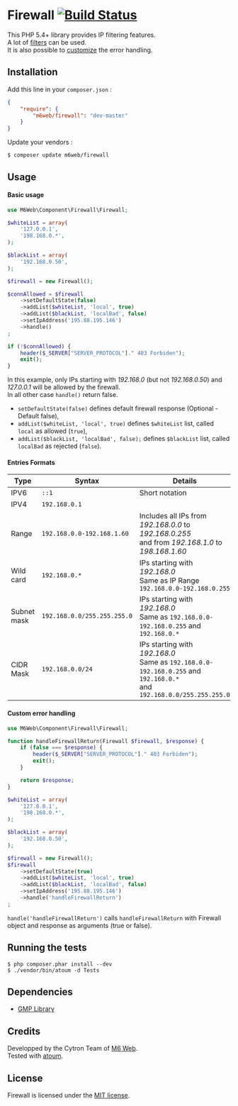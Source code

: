 # Firewall [![Build Status](https://secure.travis-ci.org/M6Web/Firewall.png)](http://travis-ci.org/M6Web/Firewall)

This PHP 5.4+ library provides IP filtering features.  
A lot of [filters](#entries-formats) can be used.  
It is also possible to [customize](#custom-error-handling) the error handling.

## Installation

Add this line in your `composer.json` :

```json
{
    "require": {
        "m6web/firewall": "dev-master"
    }
}
```

Update your vendors :

```
$ composer update m6web/firewall
```

## Usage

#### Basic usage

```php
use M6Web\Component\Firewall\Firewall;

$whiteList = array(
    '127.0.0.1',
    '198.168.0.*',
);

$blackList = array(
    '192.168.0.50',
);

$firewall = new Firewall();

$connAllowed = $firewall
    ->setDefaultState(false)
    ->addList($whiteList, 'local', true)
    ->addList($blackList, 'localBad', false)
    ->setIpAddress('195.88.195.146')
    ->handle()
;

if (!$connAllowed) {
    header($_SERVER["SERVER_PROTOCOL"]." 403 Forbiden");
    exit();
}
```

In this example, only IPs starting with *192.168.0* (but not *192.168.0.50*) and *127.0.0.1* will be allowed by the firewall.  
In all other case `handle()` return false.


* `setDefaultState(false)` defines default firewall response (Optional - Default false),
* `addList($whiteList, 'local', true)` defines `$whiteList` list, called `local` as allowed (`true`),
* `addList($blackList, 'localBad', false);` defines `$blackList` list, called `localBad` as rejected (`false`).

#### Entries Formats

Type | Syntax | Details
--- | --- | ---
IPV6|`::1`|Short notation
IPV4|`192.168.0.1`|
Range|`192.168.0.0-192.168.1.60`|Includes all IPs from *192.168.0.0* to *192.168.0.255*<br />and from *192.168.1.0* to *198.168.1.60*
Wild card|`192.168.0.*`|IPs starting with *192.168.0*<br />Same as IP Range `192.168.0.0-192.168.0.255`
Subnet mask|`192.168.0.0/255.255.255.0`|IPs starting with *192.168.0*<br />Same as `192.168.0.0-192.168.0.255` and `192.168.0.*`
CIDR Mask|`192.168.0.0/24`|IPs starting with *192.168.0*<br />Same as `192.168.0.0-192.168.0.255` and `192.168.0.*`<br />and `192.168.0.0/255.255.255.0`

#### Custom error handling

```php
use M6Web\Component\Firewall\Firewall;

function handleFirewallReturn(Firewall $firewall, $response) {
    if (false === $response) {
        header($_SERVER["SERVER_PROTOCOL"]." 403 Forbiden");
        exit();
    }

    return $response;
}

$whiteList = array(
    '127.0.0.1',
    '198.168.0.*',
);

$blackList = array(
    '192.168.0.50',
);

$firewall = new Firewall();
$firewall
    ->setDefaultState(true)
    ->addList($whiteList, 'local', true)
    ->addList($blackList, 'localBad', false)
    ->setIpAddress('195.88.195.146')
    ->handle('handleFirewallReturn')
;
```

`handle('handleFirewallReturn')` calls `handleFirewallReturn` with Firewall object and response as arguments (true or false).

## Running the tests

```shell
$ php composer.phar install --dev
$ ./vendor/bin/atoum -d Tests
```

## Dependencies

* [GMP Library](http://php.net/manual/en/book.gmp.php "GMP Documentation")

## Credits

Developped by the Cytron Team of [M6 Web](http://tech.m6web.fr/).  
Tested with [atoum](http://atoum.org).

## License

Firewall is licensed under the [MIT license](LICENSE).
